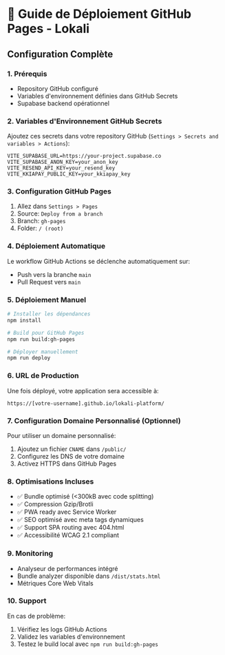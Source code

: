# 🚀 Guide de Déploiement GitHub Pages - Lokali

## Configuration Complète

### 1. Prérequis
- Repository GitHub configuré
- Variables d'environnement définies dans GitHub Secrets
- Supabase backend opérationnel

### 2. Variables d'Environnement GitHub Secrets

Ajoutez ces secrets dans votre repository GitHub (`Settings > Secrets and variables > Actions`):

```
VITE_SUPABASE_URL=https://your-project.supabase.co
VITE_SUPABASE_ANON_KEY=your_anon_key
VITE_RESEND_API_KEY=your_resend_key
VITE_KKIAPAY_PUBLIC_KEY=your_kkiapay_key
```

### 3. Configuration GitHub Pages

1. Allez dans `Settings > Pages`
2. Source: `Deploy from a branch`
3. Branch: `gh-pages`
4. Folder: `/ (root)`

### 4. Déploiement Automatique

Le workflow GitHub Actions se déclenche automatiquement sur:
- Push vers la branche `main`
- Pull Request vers `main`

### 5. Déploiement Manuel

```bash
# Installer les dépendances
npm install

# Build pour GitHub Pages
npm run build:gh-pages

# Déployer manuellement
npm run deploy
```

### 6. URL de Production

Une fois déployé, votre application sera accessible à:
```
https://[votre-username].github.io/lokali-platform/
```

### 7. Configuration Domaine Personnalisé (Optionnel)

Pour utiliser un domaine personnalisé:
1. Ajoutez un fichier `CNAME` dans `/public/`
2. Configurez les DNS de votre domaine
3. Activez HTTPS dans GitHub Pages

### 8. Optimisations Incluses

- ✅ Bundle optimisé (<300kB avec code splitting)
- ✅ Compression Gzip/Brotli
- ✅ PWA ready avec Service Worker
- ✅ SEO optimisé avec meta tags dynamiques
- ✅ Support SPA routing avec 404.html
- ✅ Accessibilité WCAG 2.1 compliant

### 9. Monitoring

- Analyseur de performances intégré
- Bundle analyzer disponible dans `/dist/stats.html`
- Métriques Core Web Vitals

### 10. Support

En cas de problème:
1. Vérifiez les logs GitHub Actions
2. Validez les variables d'environnement
3. Testez le build local avec `npm run build:gh-pages`
